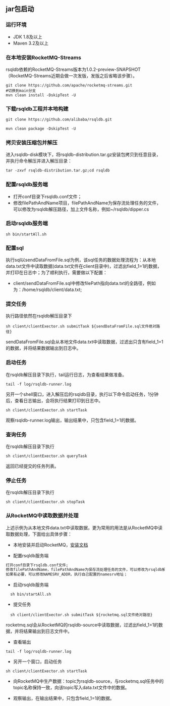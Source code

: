 ## jar包启动

### 运行环境
- JDK 1.8及以上
- Maven 3.2及以上

### 在本地安装RocketMQ-Streams
rsqldb依赖的RocketMQ-Streams版本为1.0.2-preview-SNAPSHOT（RocketMQ-Streams近期会做一次发版，发版之后省略该步骤）。

```shell
git clone https://github.com/apache/rocketmq-streams.git
#切换到main分支
mvn clean install -DskipTest -U
```

### 下载rsqldb工程并本地构建
```xml
git clone https://github.com/alibaba/rsqldb.git

mvn clean package -DskipTest -U
```

### 拷贝安装压缩包并解压

进入rsqldb-disk模块下，将rsqldb-distribution.tar.gz安装包拷贝到任意目录，并执行命令解压并进入解压目录：
```xml
tar -zxvf rsqldb-distribution.tar.gz;cd rsqldb
```

### 配置rsqldb服务端
- 打开conf目录下rsqldb.conf文件；
- 修改filePathAndName项目，filePathAndName为保存流处理任务的文件，可以修改为rsqldb解压路径，加上文件名称，例如~/rsqldb/dipper.cs

### 启动rsqldb服务端
```shell
sh bin/startAll.sh
```

### 配置sql
执行sql以sendDataFromFile.sql为例，该sql任务的数据处理流程为：从本地data.txt文件中读取数据(data.txt文件在client目录中)，过滤出field_1=1的数据，并打印在日志中；为了顺利执行，需要做以下配置：
- client/sendDataFromFile.sql中修改filePath指向data.txt的全路径，例如为：/home/rsqldb/client/data.txt;

### 提交任务
执行路径依然在rsqldb解压目录下
```shell
sh client/clientExector.sh submitTask ${sendDataFromFile.sql文件绝对路径}
```
sendDataFromFile.sql会从本地文件data.txt中读取数据，过滤出只含有field_1=1的数据，并将结果数据输出到日志中。

### 启动任务
在rsqldb解压目录下执行，tail运行日志，为查看结果做准备。
```shell
tail -f log/rsqldb-runner.log
```

另开一个shell窗口，进入解压后的rsqldb目录，执行以下命令启动任务，1分钟后，查看日志输出，会将执行结果打印到日志中。
```shell
sh client/clientExector.sh startTask
```

观察rsqldb-runner.log输出，输出结果中，只包含field_1=1的数据。

### 查询任务
在rsqldb解压目录下执行
```shell
sh client/clientExector.sh queryTask
```
返回已经提交的任务列表。

### 停止任务
在rsqldb解压目录下执行
```shell
sh client/clientExector.sh stopTask
```

### 从RocketMQ中读取数据并处理
上述示例为从本地文件data.txt中读取数据，更为常用的用法是从RocketMQ中读取数据处理，下面给出具体步骤：

- 本地安装并启动RocketMQ，[安装文档](https://rocketmq.apache.org/docs/quick-start/)

- 配置rsqldb服务端
```xml
打开conf目录下rsqldb.conf文件;
修改filePathAndName，filePathAndName为保存流处理任务的文件，可以修改为rsqldb解压路径，加上文件名称;
如果有必要，可以修改NAMESRV_ADDR，执行自己配置的namesrv地址；
```

- 启动rsqldb服务端
```shell
  sh bin/startAll.sh
```
- 提交任务
```shell
  sh client/clientExector.sh submitTask ${rocketmq.sql文件绝对路径}
```

rocketmq.sql会从RocketMQ的rsqldb-source中读取数据，过滤出field_1=1的数据，并将结果输出到日志文件中。

- 查看输出
```shell
tail -f log/rsqldb-runner.log
```
- 另开一个窗口，启动任务
```shell
sh client/clientExector.sh startTask
```
- 向RocketMQ中生产数据：topic为rsqldb-source，与rocketmq.sql任务中的topic名称保持一致，向该topic写入data.txt文件中的数据。

- 观察输出，在输出结果中，只包含field_1=1的数据。

